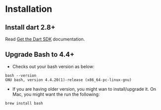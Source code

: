 # Installation

## Install dart 2.8+

Read [Get the Dart SDK](https://dart.dev/get-dart) documentation.

## Upgrade Bash to 4.4+

* Checks out your bash version as below:

```shell script
bash --version
GNU bash, version 4.4.20(1)-release (x86_64-pc-linux-gnu)
```

* If you are having older version, you might wan to install/upgrade it.
On Mac, you might want the run the following:

```shell script
brew install bash
```
